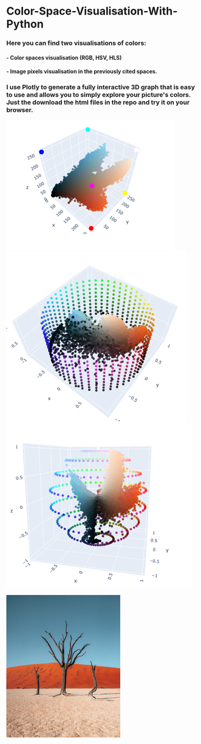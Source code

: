 # Color-Space-Visualisation-With-Python

### Here you can find two visualisations of colors:
#### - Color spaces visualisation (RGB, HSV, HLS)
#### - Image pixels visualisation in the previously cited spaces. 

### I use Plotly to generate a fully interactive 3D graph that is easy to use and allows you to simply explore your picture's colors. Just the download the html files in the repo and try it on your browser.



![image alt > width="100"](/images/rgb_screeanshot.png)
![image alt < width="100"](/images/hsv_screeanshot.png)
![image alt >< width="100"](/images/hls_screeanshot.png)

![image alt ><](/images/Namibia3.png)
